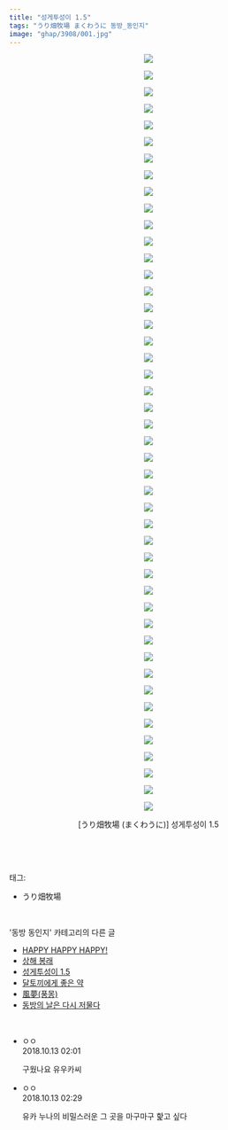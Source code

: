 ```yaml
---
title: "성게투성이 1.5"
tags: "うり畑牧場 まくわうに 동방_동인지"
image: "ghap/3908/001.jpg"
---
```

<div class="article">
<p style="text-align: center; clear: none; float: none;"><img src="{{ site.nasurl }}/ghap/3908/001.jpg"/></p>
<p style="text-align: center; clear: none; float: none;"><img src="{{ site.nasurl }}/ghap/3908/002.jpg"/></p>
<p style="text-align: center; clear: none; float: none;"><img src="{{ site.nasurl }}/ghap/3908/003.jpg"/></p>
<p style="text-align: center; clear: none; float: none;"><img src="{{ site.nasurl }}/ghap/3908/004.jpg"/></p>
<p style="text-align: center; clear: none; float: none;"><img src="{{ site.nasurl }}/ghap/3908/005.jpg"/></p>
<p style="text-align: center; clear: none; float: none;"><img src="{{ site.nasurl }}/ghap/3908/006.jpg"/></p>
<p style="text-align: center; clear: none; float: none;"><img src="{{ site.nasurl }}/ghap/3908/007.jpg"/></p>
<p style="text-align: center; clear: none; float: none;"><img src="{{ site.nasurl }}/ghap/3908/008.jpg"/></p>
<p style="text-align: center; clear: none; float: none;"><img src="{{ site.nasurl }}/ghap/3908/009.jpg"/></p>
<p style="text-align: center; clear: none; float: none;"><img src="{{ site.nasurl }}/ghap/3908/010.jpg"/></p>
<p style="text-align: center; clear: none; float: none;"><img src="{{ site.nasurl }}/ghap/3908/011.jpg"/></p>
<p style="text-align: center; clear: none; float: none;"><img src="{{ site.nasurl }}/ghap/3908/012.jpg"/></p>
<p style="text-align: center; clear: none; float: none;"><img src="{{ site.nasurl }}/ghap/3908/013.jpg"/></p>
<p style="text-align: center; clear: none; float: none;"><img src="{{ site.nasurl }}/ghap/3908/014.jpg"/></p>
<p style="text-align: center; clear: none; float: none;"><img src="{{ site.nasurl }}/ghap/3908/015.jpg"/></p>
<p style="text-align: center; clear: none; float: none;"><img src="{{ site.nasurl }}/ghap/3908/016.jpg"/></p>
<p style="text-align: center; clear: none; float: none;"><img src="{{ site.nasurl }}/ghap/3908/017.jpg"/></p>
<p style="text-align: center; clear: none; float: none;"><img src="{{ site.nasurl }}/ghap/3908/018.jpg"/></p>
<p style="text-align: center; clear: none; float: none;"><img src="{{ site.nasurl }}/ghap/3908/019.jpg"/></p>
<p style="text-align: center; clear: none; float: none;"><img src="{{ site.nasurl }}/ghap/3908/020.jpg"/></p>
<p style="text-align: center; clear: none; float: none;"><img src="{{ site.nasurl }}/ghap/3908/021.jpg"/></p>
<p style="text-align: center; clear: none; float: none;"><img src="{{ site.nasurl }}/ghap/3908/022.jpg"/></p>
<p style="text-align: center; clear: none; float: none;"><img src="{{ site.nasurl }}/ghap/3908/023.jpg"/></p>
<p style="text-align: center; clear: none; float: none;"><img src="{{ site.nasurl }}/ghap/3908/024.jpg"/></p>
<p style="text-align: center; clear: none; float: none;"><img src="{{ site.nasurl }}/ghap/3908/025.jpg"/></p>
<p style="text-align: center; clear: none; float: none;"><img src="{{ site.nasurl }}/ghap/3908/026.jpg"/></p>
<p style="text-align: center; clear: none; float: none;"><img src="{{ site.nasurl }}/ghap/3908/027.jpg"/></p>
<p style="text-align: center; clear: none; float: none;"><img src="{{ site.nasurl }}/ghap/3908/028.jpg"/></p>
<p style="text-align: center; clear: none; float: none;"><img src="{{ site.nasurl }}/ghap/3908/029.jpg"/></p>
<p style="text-align: center; clear: none; float: none;"><img src="{{ site.nasurl }}/ghap/3908/030.jpg"/></p>
<p style="text-align: center; clear: none; float: none;"><img src="{{ site.nasurl }}/ghap/3908/031.jpg"/></p>
<p style="text-align: center; clear: none; float: none;"><img src="{{ site.nasurl }}/ghap/3908/032.jpg"/></p>
<p style="text-align: center; clear: none; float: none;"><img src="{{ site.nasurl }}/ghap/3908/033.jpg"/></p>
<p style="text-align: center; clear: none; float: none;"><img src="{{ site.nasurl }}/ghap/3908/034.jpg"/></p>
<p style="text-align: center; clear: none; float: none;"><img src="{{ site.nasurl }}/ghap/3908/035.jpg"/></p>
<p style="text-align: center; clear: none; float: none;"><img src="{{ site.nasurl }}/ghap/3908/036.jpg"/></p>
<p style="text-align: center; clear: none; float: none;"><img src="{{ site.nasurl }}/ghap/3908/037.jpg"/></p>
<p style="text-align: center; clear: none; float: none;"><img src="{{ site.nasurl }}/ghap/3908/038.jpg"/></p>
<p style="text-align: center; clear: none; float: none;"><img src="{{ site.nasurl }}/ghap/3908/039.jpg"/></p>
<p style="text-align: center; clear: none; float: none;"><img src="{{ site.nasurl }}/ghap/3908/040.jpg"/></p>
<p style="text-align: center; clear: none; float: none;"><img src="{{ site.nasurl }}/ghap/3908/041.jpg"/></p>
<p style="text-align: center; clear: none; float: none;"><img src="{{ site.nasurl }}/ghap/3908/042.jpg"/></p>
<p style="text-align: center; clear: none; float: none;"><img src="{{ site.nasurl }}/ghap/3908/043.jpg"/></p>
<p style="text-align: center; clear: none; float: none;"><img src="{{ site.nasurl }}/ghap/3908/044.jpg"/></p>
<p style="text-align: center; clear: none; float: none;"><img src="{{ site.nasurl }}/ghap/3908/045.jpg"/></p>
<p style="text-align: center; clear: none; float: none;"><img src="{{ site.nasurl }}/ghap/3908/046.jpg"/></p>
<p style="text-align: center; clear: none; float: none;">[うり畑牧場 (まくわうに)] 성게투성이 1.5</p>
<p><br/></p>
</div><br/>
<div class="tagTrail">
<p>태그: </p>
<ul>
<li>うり畑牧場</li>
</ul>
</div><br/>
<div class="another">
<p>'동방 동인지' 카테고리의 다른 글</p>
<ul>
<li><a href="/2017-10-24-ghap_3911">HAPPY HAPPY HAPPY!</a></li>
<li><a href="/2017-10-24-ghap_3910">상해 봉래</a></li>
<li><a href="/2017-10-23-ghap_3908">성게투성이 1.5</a></li>
<li><a href="/2017-10-23-ghap_3907">달토끼에게 좋은 약</a></li>
<li><a href="/2017-10-23-ghap_3906">風夢(풍몽)</a></li>
<li><a href="/2017-10-23-ghap_3905">동방의 날은 다시 저물다</a></li>
</ul>
</div><br/>
<div class="cb_module cb_fluid">
<div class="cb_wrt cb_profile">
<div class="comment">
<ul>
<li class="cb_thumb_off" id="comment15353721">
<div class="cb_comment_area">
<div class="cb_info_area">
<div class="cb_section">
<span class="cb_nick_name">ㅇㅇ</span>
</div>
<div class="cb_section">
<span class="cb_date">2018.10.13 02:01 </span>
</div>
</div>
<div class="cb_dsc_comment">
<p class="cb_dsc">
											구웠나요 유우카씨
										</p>
</div>
</div></li>
<li class="cb_thumb_off" id="comment15353735">
<div class="cb_comment_area">
<div class="cb_info_area">
<div class="cb_section">
<span class="cb_nick_name">ㅇㅇ</span>
</div>
<div class="cb_section">
<span class="cb_date">2018.10.13 02:29 </span>
</div>
</div>
<div class="cb_dsc_comment">
<p class="cb_dsc">
											유카 누나의 비밀스러운 그 곳을 마구마구 핥고 싶다
										</p>
</div>
</div></li>
</ul>
</div>
</div><!-- commentList close -->
</div><br/>
